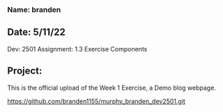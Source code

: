 ### Name: branden
## Date: 5/11/22
Dev: 2501
Assignment: 1.3 Exercise Components

## Project: 
This is the official upload of the Week 1 Exercise, a Demo blog webpage.

https://github.com/branden1155/murphy_branden_dev2501.git
